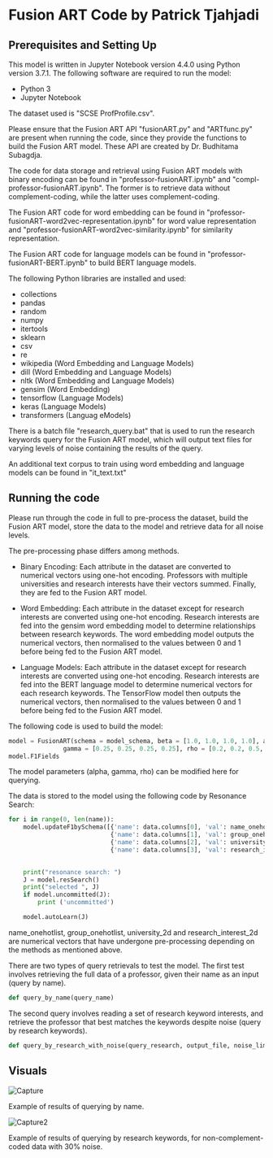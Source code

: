 # Fusion ART Code by Patrick Tjahjadi

## Prerequisites and Setting Up
This model is written in Jupyter Notebook version 4.4.0 using Python version 3.7.1. The following software are required
to run the model:
* Python 3
* Jupyter Notebook 

The dataset used is "SCSE ProfProfile.csv".

Please ensure that the Fusion ART API "fusionART.py" and "ARTfunc.py" are present when running the code, since 
they provide the functions to build the Fusion ART model. These API are created by Dr. Budhitama Subagdja.

The code for data storage and retrieval using Fusion ART models with binary encoding can be found in "professor-fusionART.ipynb"
and "compl-professor-fusionART.ipynb". The former is to retrieve data without complement-coding, while the latter
uses complement-coding.

The Fusion ART code for word embedding can be found in "professor-fusionART-word2vec-representation.ipynb" for word value representation and
"professor-fusionART-word2vec-similarity.ipynb" for similarity representation.

The Fusion ART code for language models can be found in "professor-fusionART-BERT.ipynb" to build BERT language models.

The following Python libraries are installed and used:
* collections
* pandas
* random
* numpy
* itertools
* sklearn
* csv
* re
* wikipedia (Word Embedding and Language Models)
* dill (Word Embedding and Language Models)
* nltk (Word Embedding and Language Models)
* gensim (Word Embedding)
* tensorflow (Language Models)
* keras (Language Models)
* transformers (Languag eModels)

There is a batch file "research_query.bat" that is used to run the research keywords query for the Fusion ART 
model, which will output text files for varying levels of noise containing the results of the query.

An additional text corpus to train using word embedding and language models can be found in "it_text.txt"

## Running the code
Please run through the code in full to pre-process the dataset, build the Fusion ART model, store the data 
to the model and retrieve data for all noise levels.

The pre-processing phase differs among methods.
* Binary Encoding: Each attribute in the dataset are converted to numerical vectors using one-hot encoding. Professors with multiple universities and research interests have their vectors summed. Finally, they are fed to the Fusion ART model.

* Word Embedding: Each attribute in the dataset except for research interests are converted using one-hot encoding. Research interests are fed into the gensim word embedding model to determine relationships between research keywords. The word embedding model outputs the numerical vectors, then normalised to the values between 0 and 1 before being fed to the Fusion ART model.

* Language Models: Each attribute in the dataset except for research interests are converted using one-hot encoding. Research interests are fed into the BERT language model to determine numerical vectors for each research keywords. The TensorFlow model then outputs the numerical vectors, then normalised to the values between 0 and 1 before being fed to the Fusion ART model.


The following code is used to build the model:
```python
model = FusionART(schema = model_schema, beta = [1.0, 1.0, 1.0, 1.0], alpha = [0.1, 0.1, 0.1, 0.1], 
               gamma = [0.25, 0.25, 0.25, 0.25], rho = [0.2, 0.2, 0.5, 0.5])
model.F1Fields
```
The model parameters (alpha, gamma, rho) can be modified here for querying.

The data is stored to the model using the following code by Resonance Search:
```python
for i in range(0, len(name)):
    model.updateF1bySchema([{'name': data.columns[0], 'val': name_onehotlist[i]}, 
                            {'name': data.columns[1], 'val': group_onehotlist[i]}, 
                            {'name': data.columns[2], 'val': university_2d[i]}, 
                            {'name': data.columns[3], 'val': research_interest_2d[i]}])

    
    print("resonance search: ")
    J = model.resSearch()
    print("selected ", J)
    if model.uncommitted(J):
        print ('uncommitted')

    model.autoLearn(J)
```
name_onehotlist, group_onehotlist, university_2d and research_interest_2d are numerical vectors that have undergone pre-processing depending on the methods as mentioned above.

There are two types of query retrievals to test the model. The first test involves retrieving the full data
of a professor, given their name as an input (query by name).
```python
def query_by_name(query_name)
```

The second query involves reading a set of research keyword interests, and retrieve the professor that
best matches the keywords despite noise (query by research keywords).
```python
def query_by_research_with_noise(query_research, output_file, noise_limit)
```
## Visuals
![Capture](https://user-images.githubusercontent.com/41354958/84756037-7ea35f00-afec-11ea-8cc8-f893d3c9c647.JPG)

Example of results of querying by name.

![Capture2](https://user-images.githubusercontent.com/41354958/84756126-98dd3d00-afec-11ea-82ed-dbf4500f37ba.JPG)

Example of results of querying by research keywords, for non-complement-coded data with 30% noise.


